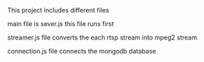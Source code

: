 This project includes different files 

main file is sever.js this file runs first 

streamer.js file converts the each rtsp stream into mpeg2 stream 

connection.js file connects the mongodb database 
